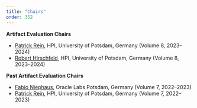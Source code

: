 ```yaml
---
title: "Chairs"
order: 352
---
```


**Artifact Evaluation Chairs**

* [Patrick Rein](https://www.hpi.uni-potsdam.de/swa/people/rein/), HPI, University of Potsdam, Germany (Volume 8, 2023–2024)
* [Robert Hirschfeld](https://www.hpi.uni-potsdam.de/swa/people/hirschfeld/), HPI, University of Potsdam, Germany (Volume 8, 2023–2024)

**Past Artifact Evaluation Chairs**

* [Fabio Niephaus](https://labs.oracle.com/pls/apex/f?p=94065:11:112981035110374:5237), Oracle Labs Potsdam, Germany (Volume 7, 2022–2023)
* [Patrick Rein](https://www.hpi.uni-potsdam.de/swa/people/rein/), HPI, University of Potsdam, Germany (Volume 7, 2022–2023)
